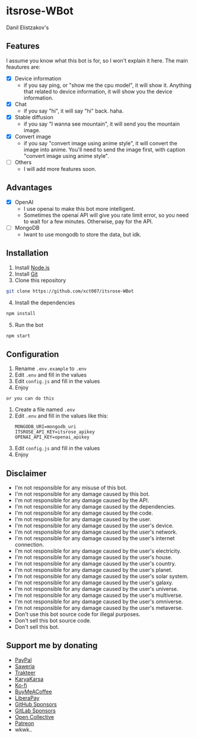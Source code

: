# itsrose-WBot
Danil Elistzakov's

## Features
I assume you know what this bot is for, so I won't explain it here.
The main feautures are:
- [x] Device information
  - if you say ping, or "show me the cpu model", it will show it. Anything that related to device information, it will show you the device information.
- [x] Chat
  - if you say "hi", it will say "hi" back. haha.
- [x] Stable diffusion
  - if you say "I wanna see mountain", it will send you the mountain image.
- [x] Convert image
  - if you say "convert image using anime style", it will convert the image into anime. You'll need to send the image first, with caption "convert image using anime style".
- [ ] Others
  - I will add more features soon.

## Advantages
- [x] OpenAI
  - I use openai to make this bot more intelligent.
  - Sometimes the openai API will give you rate limit error, so you need to wait for a few minutes. Otherwise, pay for the API.
- [ ] MongoDB
  - Iwant to use mongodb to store the data, but idk.

## Installation
1. Install [Node.js](https://nodejs.org/en/download/)
2. Install [Git](https://git-scm.com/downloads)
3. Clone this repository
```bash
git clone https://github.com/xct007/itsrose-WBot
```
4. Install the dependencies
```bash
npm install
```
5. Run the bot
```bash
npm start
```

## Configuration
1. Rename `.env.example` to `.env`
2. Edit `.env` and fill in the values
3. Edit `config.js` and fill in the values
4. Enjoy

`or you can do this`

1. Create a file named `.env`
2. Edit `.env` and fill in the values like this:
    ```env
    MONGODB_URI=mongodb_uri
    ITSROSE_API_KEY=itsrose_apikey
    OPENAI_API_KEY=openai_apikey
    ```
3. Edit `config.js` and fill in the values
4. Enjoy

## Disclaimer
- I'm not responsible for any misuse of this bot.
- I'm not responsible for any damage caused by this bot.
- I'm not responsible for any damage caused by the API.
- I'm not responsible for any damage caused by the dependencies.
- I'm not responsible for any damage caused by the code.
- I'm not responsible for any damage caused by the user.
- I'm not responsible for any damage caused by the user's device.
- I'm not responsible for any damage caused by the user's network.
- I'm not responsible for any damage caused by the user's internet connection.
- I'm not responsible for any damage caused by the user's electricity.
- I'm not responsible for any damage caused by the user's house.
- I'm not responsible for any damage caused by the user's country.
- I'm not responsible for any damage caused by the user's planet.
- I'm not responsible for any damage caused by the user's solar system.
- I'm not responsible for any damage caused by the user's galaxy.
- I'm not responsible for any damage caused by the user's universe.
- I'm not responsible for any damage caused by the user's multiverse.
- I'm not responsible for any damage caused by the user's omniverse.
- I'm not responsible for any damage caused by the user's metaverse.
- Don't use this bot source code for illegal purposes.
- Don't sell this bot source code.
- Don't sell this bot.

## Support me by donating
- [PayPal](https://paypal.me/xct007)
- [Saweria](https://saweria.co/xct007)
- [Trakteer](https://trakteer.id/xct007)
- [KaryaKarsa](https://karyakarsa.com/xct007)
- [Ko-fi](https://ko-fi.com/xct007)
- [BuyMeACoffee](https://www.buymeacoffee.com/xct007)
- [LiberaPay](https://liberapay.com/xct007)
- [GitHub Sponsors](https://github.com/xct007)
- [GitLab Sponsors](https://gitlab.com/xct007)
- [Open Collective](https://opencollective.com/xct007)
- [Patreon](https://patreon.com/xct007)
- wkwk..